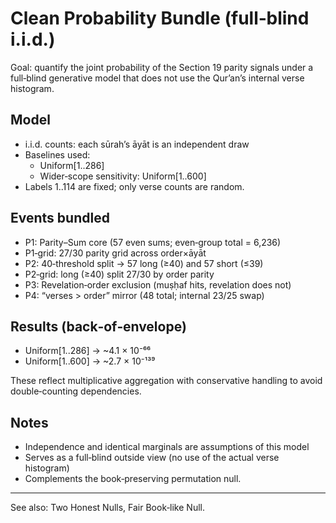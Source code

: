 # Clean Probability Bundle (full‑blind i.i.d.)

Goal: quantify the joint probability of the Section 19 parity signals under a full‑blind generative model that does not use the Qur’an’s internal verse histogram.

## Model

- i.i.d. counts: each sūrah’s āyāt is an independent draw
- Baselines used:
  - Uniform[1..286]
  - Wider‑scope sensitivity: Uniform[1..600]
- Labels 1..114 are fixed; only verse counts are random.

## Events bundled

- P1: Parity–Sum core (57 even sums; even‑group total = 6,236)
- P1‑grid: 27/30 parity grid across order×āyāt
- P2: 40‑threshold split → 57 long (≥40) and 57 short (≤39)
- P2‑grid: long (≥40) split 27/30 by order parity
- P3: Revelation‑order exclusion (muṣḥaf hits, revelation does not)
- P4: “verses > order” mirror (48 total; internal 23/25 swap)

## Results (back‑of‑envelope)

- Uniform[1..286] → ~4.1 × 10⁻⁶⁶
- Uniform[1..600] → ~2.7 × 10⁻¹³⁹

These reflect multiplicative aggregation with conservative handling to avoid double‑counting dependencies.

## Notes

- Independence and identical marginals are assumptions of this model
- Serves as a full‑blind outside view (no use of the actual verse histogram)
- Complements the book‑preserving permutation null.

---

See also: Two Honest Nulls, Fair Book‑like Null.
